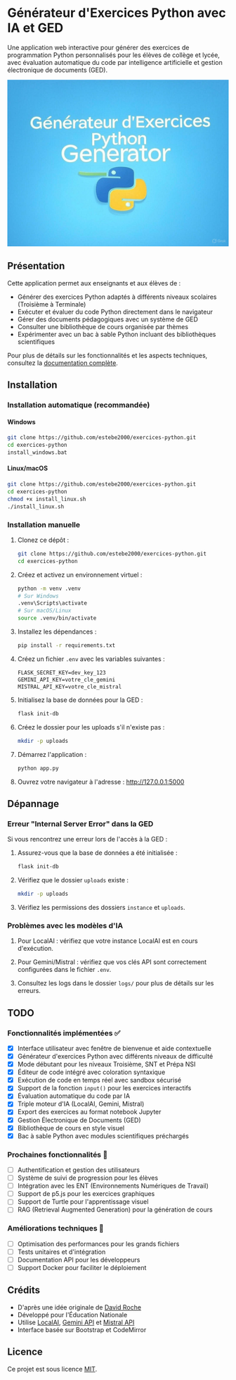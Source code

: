 # Générateur d'Exercices Python avec IA et GED

Une application web interactive pour générer des exercices de programmation Python personnalisés pour les élèves de collège et lycée, avec évaluation automatique du code par intelligence artificielle et gestion électronique de documents (GED).

![Logo du projet](static/logo.jpg)

## Présentation

Cette application permet aux enseignants et aux élèves de :
- Générer des exercices Python adaptés à différents niveaux scolaires (Troisième à Terminale)
- Exécuter et évaluer du code Python directement dans le navigateur
- Gérer des documents pédagogiques avec un système de GED
- Consulter une bibliothèque de cours organisée par thèmes
- Expérimenter avec un bac à sable Python incluant des bibliothèques scientifiques

Pour plus de détails sur les fonctionnalités et les aspects techniques, consultez la [documentation complète](DOCUMENTATION.md).

## Installation

### Installation automatique (recommandée)

#### Windows
```bash
git clone https://github.com/estebe2000/exercices-python.git
cd exercices-python
install_windows.bat
```

#### Linux/macOS
```bash
git clone https://github.com/estebe2000/exercices-python.git
cd exercices-python
chmod +x install_linux.sh
./install_linux.sh
```

### Installation manuelle

1. Clonez ce dépôt :
   ```bash
   git clone https://github.com/estebe2000/exercices-python.git
   cd exercices-python
   ```

2. Créez et activez un environnement virtuel :
   ```bash
   python -m venv .venv
   # Sur Windows
   .venv\Scripts\activate
   # Sur macOS/Linux
   source .venv/bin/activate
   ```

3. Installez les dépendances :
   ```bash
   pip install -r requirements.txt
   ```

4. Créez un fichier `.env` avec les variables suivantes :
   ```
   FLASK_SECRET_KEY=dev_key_123
   GEMINI_API_KEY=votre_cle_gemini
   MISTRAL_API_KEY=votre_cle_mistral
   ```

5. Initialisez la base de données pour la GED :
   ```bash
   flask init-db
   ```

6. Créez le dossier pour les uploads s'il n'existe pas :
   ```bash
   mkdir -p uploads
   ```

7. Démarrez l'application :
   ```bash
   python app.py
   ```

8. Ouvrez votre navigateur à l'adresse : http://127.0.0.1:5000

## Dépannage

### Erreur "Internal Server Error" dans la GED

Si vous rencontrez une erreur lors de l'accès à la GED :

1. Assurez-vous que la base de données a été initialisée :
   ```bash
   flask init-db
   ```

2. Vérifiez que le dossier `uploads` existe :
   ```bash
   mkdir -p uploads
   ```

3. Vérifiez les permissions des dossiers `instance` et `uploads`.

### Problèmes avec les modèles d'IA

1. Pour LocalAI : vérifiez que votre instance LocalAI est en cours d'exécution.

2. Pour Gemini/Mistral : vérifiez que vos clés API sont correctement configurées dans le fichier `.env`.

3. Consultez les logs dans le dossier `logs/` pour plus de détails sur les erreurs.

## TODO

### Fonctionnalités implémentées ✅
- [x] Interface utilisateur avec fenêtre de bienvenue et aide contextuelle
- [x] Générateur d'exercices Python avec différents niveaux de difficulté
- [x] Mode débutant pour les niveaux Troisième, SNT et Prépa NSI
- [x] Éditeur de code intégré avec coloration syntaxique
- [x] Exécution de code en temps réel avec sandbox sécurisé
- [x] Support de la fonction `input()` pour les exercices interactifs
- [x] Évaluation automatique du code par IA
- [x] Triple moteur d'IA (LocalAI, Gemini, Mistral)
- [x] Export des exercices au format notebook Jupyter
- [x] Gestion Électronique de Documents (GED)
- [x] Bibliothèque de cours en style visuel
- [x] Bac à sable Python avec modules scientifiques préchargés

### Prochaines fonctionnalités 🚀
- [ ] Authentification et gestion des utilisateurs
- [ ] Système de suivi de progression pour les élèves
- [ ] Intégration avec les ENT (Environnements Numériques de Travail)
- [ ] Support de p5.js pour les exercices graphiques
- [ ] Support de Turtle pour l'apprentissage visuel
- [ ] RAG (Retrieval Augmented Generation) pour la génération de cours

### Améliorations techniques 🔧
- [ ] Optimisation des performances pour les grands fichiers
- [ ] Tests unitaires et d'intégration
- [ ] Documentation API pour les développeurs
- [ ] Support Docker pour faciliter le déploiement

## Crédits

- D'après une idée originale de [David Roche](https://www.linkedin.com/in/david-roche-34b9a024a/)
- Développé pour l'Éducation Nationale
- Utilise [LocalAI](https://localai.io/), [Gemini API](https://ai.google.dev/) et [Mistral API](https://mistral.ai/)
- Interface basée sur Bootstrap et CodeMirror

## Licence

Ce projet est sous licence [MIT](LICENSE).
